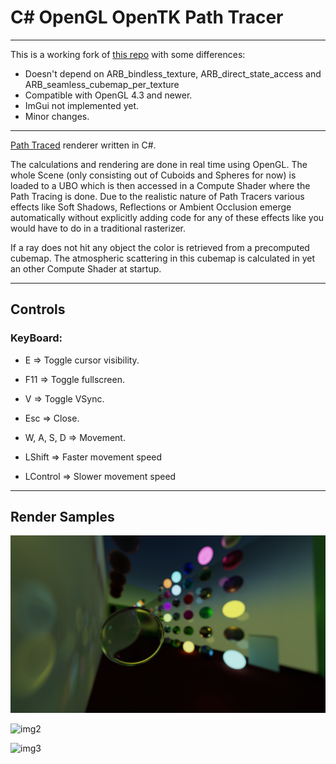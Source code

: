 # C# OpenGL OpenTK Path Tracer

---

This is a working fork of [this repo](https://github.com/JulianStambuk/OpenTK-PathTracer/tree/master) with some differences:
- Doesn't depend on ARB_bindless_texture, ARB_direct_state_access and ARB_seamless_cubemap_per_texture
- Compatible with OpenGL 4.3 and newer.
- ImGui not implemented yet.
- Minor changes.

---

[Path Traced](https://en.wikipedia.org/wiki/Path_Tracing) renderer written in C#.

The calculations and rendering are done in real time using OpenGL. 
The whole Scene (only consisting out of Cuboids and Spheres for now) is loaded to a UBO which is then accessed in a Compute Shader where the Path Tracing is done.
Due to the realistic nature of Path Tracers various effects like Soft Shadows, Reflections or Ambient Occlusion emerge automatically without explicitly adding code for any of these effects like you would have to do in a traditional rasterizer.

If a ray does not hit any object the color is retrieved from a precomputed cubemap.
The atmospheric scattering in this cubemap is calculated in yet an other Compute Shader at startup.

---

## **Controls**

### **KeyBoard:**
* E => Toggle cursor visibility.
* F11 => Toggle fullscreen.
* V => Toggle VSync.
* Esc => Close.

* W, A, S, D => Movement.
* LShift => Faster movement speed
* LControl => Slower movement speed

---

## **Render Samples**

![img1](https://github.com/Starklosch/OpenTK-PathTracer/blob/main/Screenshots/img1.png?raw=true)

![img2](https://github.com/Starklosch/OpenTK-PathTracer/blob/main/Screenshots/img2.png?raw=true)

![img3](https://github.com/Starklosch/OpenTK-PathTracer/blob/main/Screenshots/img3.png?raw=true)
